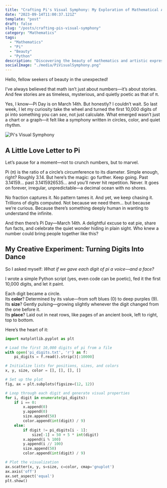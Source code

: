 ```yaml
---
title: "Crafting Pi's Visual Symphony: My Exploration of Mathematical Artistry"
date: "2023-09-14T11:00:37.121Z"
template: "post"
draft: false
slug: "/posts/crafting-pis-visual-symphony"
category: "Mathematics"
tags:
  - "Mathematics"
  - "Pi"
  - "Beauty"
  - "Python"
description: "Discovering the beauty of mathematics and artistic expression in my attempt to create Pi's Visual Symphony"
socialImage: "./media/PiVisualSymphony.png"
---
```

Hello, fellow seekers of beauty in the unexpected!

I’ve always believed that math isn’t just about numbers—it’s about stories. And few stories are as timeless, mysterious, and quietly poetic as that of π.

Yes, I know—Pi Day is on March 14th. But honestly? I couldn’t wait. So last week, I let my curiosity take the wheel and turned the first 10,000 digits of pi into something you can *see*, not just calculate. What emerged wasn’t just a chart or a graph—it felt like a symphony written in circles, color, and quiet rhythm.

![Pi's Visual Symphony](/media/PiVisualSymphony.png)

## A Little Love Letter to Pi

Let’s pause for a moment—not to crunch numbers, but to marvel.

Pi (π) is the ratio of a circle’s circumference to its diameter. Simple enough, right? Roughly 3.14. But here’s the magic: go further. Keep going. Past 3.14159… past 3.1415926535… and you’ll never hit repetition. Never. It goes on forever, irregular, unpredictable—a decimal ocean with no shores.

No fraction captures it. No pattern tames it. And yet, we keep chasing it. Trillions of digits computed. Not because we need them… but because we’re curious. Because there’s something deeply human in wanting to understand the infinite.

And then there’s Pi Day—March 14th. A delightful excuse to eat pie, share fun facts, and celebrate the quiet wonder hiding in plain sight. Who knew a number could bring people together like this?

## My Creative Experiment: Turning Digits Into Dance

So I asked myself: *What if we gave each digit of pi a voice—and a face?*

I wrote a simple Python script (yes, even code can be poetic), fed it the first 10,000 digits, and let it paint.

Each digit became a circle.  
Its **color**? Determined by its value—from soft blues (0) to deep purples (9).  
Its **size**? Gently pulsing—growing slightly whenever the digit changed from the one before it.  
Its **place**? Laid out in neat rows, like pages of an ancient book, left to right, top to bottom.

Here’s the heart of it:

```python
import matplotlib.pyplot as plt

# Load the first 10,000 digits of pi from a file
with open('pi_digits.txt', 'r') as f:
    pi_digits = f.read().strip()[:10000]

# Initialize lists for positions, sizes, and colors
x, y, size, color = [], [], [], []

# Set up the plot
fig, ax = plt.subplots(figsize=(12, 12))

# Loop through each digit and generate visual properties
for i, digit in enumerate(pi_digits):
    if i == 0:
        x.append(0)
        y.append(0)
        size.append(50)
        color.append(int(digit) / 9)
    else:
        if digit != pi_digits[i - 1]:
            size[-1] = 50 + 5 * int(digit)
        x.append(i % 100)
        y.append(i // 100)
        size.append(50)
        color.append(int(digit) / 9)

# Plot the visualization
ax.scatter(x, y, s=size, c=color, cmap='gnuplot')
ax.axis('off')
ax.set_aspect('equal')
plt.show()
